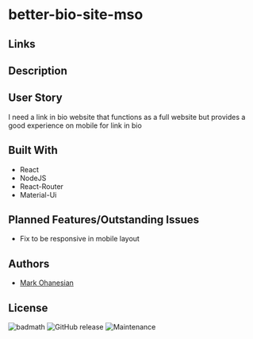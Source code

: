 # better-bio-site-mso

## Links

## Description

## User Story
I need a link in bio website that functions as a full website but provides a good experience on mobile for link in bio

## Built With
* React
* NodeJS
* React-Router
* Material-Ui

## Planned Features/Outstanding Issues
* Fix to be responsive in mobile layout

## Authors
* [Mark Ohanesian](https://github.com/markohanesian) 

## License
![badmath](https://img.shields.io/github/languages/top/nielsenjared/badmath)
![GitHub release](https://img.shields.io/github/v/release/markohanesian/social-media-app)
![Maintenance](https://img.shields.io/badge/Maintained%3F-yes-green.svg)
